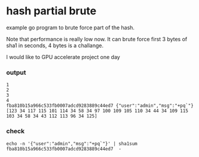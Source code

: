 # hash partial brute

example go program to brute force part of the hash.

Note that performance is really low now. It can brute force first 3 bytes of sha1 in seconds, 4 bytes is a challange.

I would like to GPU accelerate project one day



### output
```
1
2
3
4
fba810b15a966c533fb0007adcd9283889c44ed7 {"user":"admin","msg":"+pq`"} 
[123 34 117 115 101 114 34 58 34 97 100 109 105 110 34 44 34 109 115 103 34 58 34 43 112 113 96 34 125]
```

### check

```
echo -n '{"user":"admin","msg":"+pq`"}' | sha1sum
fba810b15a966c533fb0007adcd9283889c44ed7  -
```